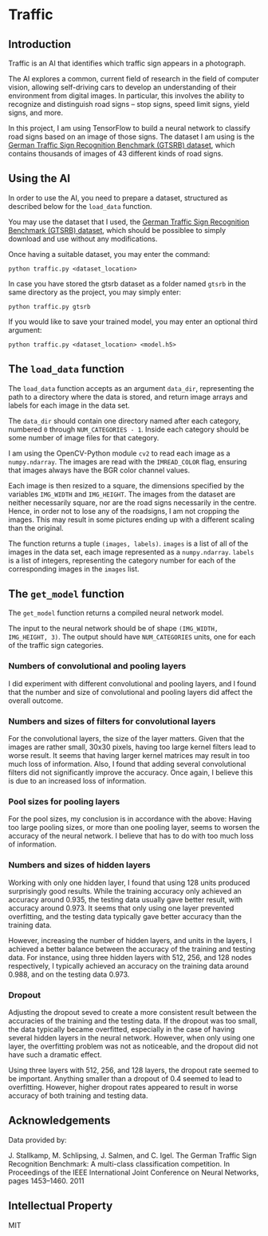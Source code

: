# Traffic

## Introduction

Traffic is an AI that identifies which traffic sign appears in a photograph.

The AI explores a common, current field of research in the field of computer vision, allowing self-driving cars to develop an understanding of their environment from digital images. In particular, this involves the ability to recognize and distinguish road signs – stop signs, speed limit signs, yield signs, and more.

In this project, I am using TensorFlow to build a neural network to classify road signs based on an image of those signs. The dataset I am using is the [German Traffic Sign Recognition Benchmark (GTSRB) dataset](https://benchmark.ini.rub.de/gtsrb_dataset.html), which contains thousands of images of 43 different kinds of road signs.

## Using the AI

In order to use the AI, you need to prepare a dataset, structured as described below for the `load_data` function.

You may use the dataset that I used, the [German Traffic Sign Recognition Benchmark (GTSRB) dataset](https://benchmark.ini.rub.de/gtsrb_dataset.html), which should be possiblee to simply download and use without any modifications.

Once having a suitable dataset, you may enter the command:

```
python traffic.py <dataset_location>
```

In case you have stored the gtsrb dataset as a folder named `gtsrb` in the same directory as the project, you may simply enter:

```
python traffic.py gtsrb
```

If you would like to save your trained model, you may enter an optional third argument:

```
python traffic.py <dataset_location> <model.h5>
```

## The `load_data` function

The `load_data` function accepts as an argument `data_dir`, representing the path to a directory where the data is stored, and return image arrays and labels for each image in the data set.

The `data_dir` should contain one directory named after each category, numbered `0` through `NUM_CATEGORIES - 1`. Inside each category should be some number of image files for that category.

I am using the OpenCV-Python module `cv2` to read each image as a `numpy.ndarray`. The images are read with the `IMREAD_COLOR` flag, ensuring that images always have the BGR color channel values.

Each image is then resized to a square, the dimensions specified by the variables `IMG_WIDTH` and `IMG_HEIGHT`. The images from the dataset are neither necessarily square, nor are the road signs necessarily in the centre. Hence, in order not to lose any of the roadsigns, I am not cropping the images. This may result in some pictures ending up with a different scaling than the original.

The function returns a tuple `(images, labels)`. `images` is a list of all of the images in the data set, each image represented as a `numpy.ndarray`. `labels` is a list of integers, representing the category number for each of the corresponding images in the `images` list.

## The `get_model` function

The `get_model` function returns a compiled neural network model.

The input to the neural network should be of shape `(IMG_WIDTH, IMG_HEIGHT, 3)`. The output should have `NUM_CATEGORIES` units, one for each of the traffic sign categories.

### Numbers of convolutional and pooling layers

I did experiment with different convolutional and pooling layers, and I found that the number and size of convolutional and pooling layers did affect the overall outcome.

### Numbers and sizes of filters for convolutional layers

For the convolutional layers, the size of the layer matters. Given that the images are rather small, 30x30 pixels, having too large kernel filters lead to worse result. It seems that having larger kernel matrices may result in too much loss of information. Also, I found that adding several convolutional filters did not significantly improve the accuracy. Once again, I believe this is due to an increased loss of information.

### Pool sizes for pooling layers

For the pool sizes, my conclusion is in accordance with the above: Having too large pooling sizes, or more than one pooling layer, seems to worsen the accuracy of the neural network. I believe that has to do with too much loss of information.

### Numbers and sizes of hidden layers

Working with only one hidden layer, I found that using 128 units produced surprisingly good results. While the training accuracy only achieved an accuracy around 0.935, the testing data usually gave better result, with accuracy around 0.973. It seems that only using one layer prevented overfitting, and the testing data typically gave better accuracy than the training data.

However, increasing the number of hidden layers, and units in the layers, I achieved a better balance between the accuracy of the training and testing data. For instance, using three hidden layers with 512, 256, and 128 nodes respectively, I typically achieved an accuracy on the training data around 0.988, and on the testing data 0.973.

### Dropout

Adjusting the dropout seved to create a more consistent result between the accuracies of the training and the testing data. If the dropout was too small, the data typically became overfitted, especially in the case of having several hidden layers in the neural network. However, when only using one layer, the overfitting problem was not as noticeable, and the dropout did not have such a dramatic effect.

Using three layers with 512, 256, and 128 layers, the dropout rate seemed to be important. Anything smaller than a dropout of 0.4 seemed to lead to overfitting. However, higher dropout rates appeared to result in worse accuracy of both training and testing data.

## Acknowledgements

Data provided by:

J. Stallkamp, M. Schlipsing, J. Salmen, and C. Igel. The German Traffic Sign Recognition Benchmark: A multi-class classification competition. In Proceedings of the IEEE International Joint Conference on Neural Networks, pages 1453–1460. 2011

## Intellectual Property

MIT
